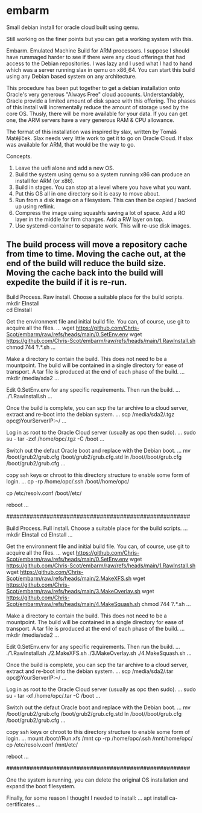 # embarm
Small debian install for oracle cloud built using qemu.

Still working on the finer points but you can get a working system with this.

Embarm.  Emulated Machine Build for ARM processors.  I suppose I should have rummaged harder to see if there were any cloud offerings that had access to the Debian repositories.
I was lazy and I used what I had to hand which was a server running slax in qemu on x86_64.
You can start this build using any Debian based system on any architecture.

This procedure has been put together to get a debian installation onto Oracle's very generous "Always Free" cloud accounts.
Understandably, Oracle provide a limited amount of disk space with this offering.  The phases of this install will incrementally reduce the amount of storage used by the core OS.  Thusly, there will be more available for your data.
If you can get one, the ARM servers have a very generous RAM & CPU allowance.

The format of this installation was inspired by slax, written by Tomáš Matějíček.  Slax needs very little work to get it to go on Oracle Cloud.  If slax was available for ARM, that would be the way to go.

Concepts.
1.  Leave the uefi alone and add a new OS.
2.  Build the system using qemu so a system running x86 can produce an install for ARM (or x86).
3.  Build in stages.  You can stop at a level where you have what you want.
4.  Put this OS all in one directory so it is easy to move about.
5.  Run from a disk image on a filesystem.  This can then be copied / backed up using reflink.
6.  Compress the image using squashfs saving a lot of space.  Add a RO layer in the middle for firm changes.  Add a RW layer on top.
7.  Use systemd-container to separate work.  This will re-use disk images.

The build process will move a repository cache from time to time.
Moving the cache out, at the end of the build will reduce the build size.
Moving the cache back into the build will expedite the build if it is re-run.
---
Build Process.  Raw install.
Choose a suitable place for the build scripts.  
mkdir EInstall  
cd EInstall  

Get the environment file and initial build file.  You can, of course, use git to acquire all the files.
...
wget https://github.com/Chris-Scot/embarm/raw/refs/heads/main/0.SetEnv.env
wget https://github.com/Chris-Scot/embarm/raw/refs/heads/main/1.RawInstall.sh
chmod 744 ?.*.sh
...

Make a directory to contain the build.  This does not need to be a mountpoint.  The build will be contained in a single directory for ease of transport.  A tar file is produced at the end of each phase of the build.
...
mkdir /media/sda2
...

Edit 0.SetEnv.env for any specific requirements.  Then run the build.
...
./1.RawInstall.sh
...

Once the build is complete, you can scp the tar archive to a cloud server, extract and re-boot into the debian system.
...
scp /media/sda2/<BuildName>.tgz opc@YourServerIP:~/
...

Log in as root to the Oracle Cloud server (usually as opc then sudo).
...
sudo su -
tar -zxf /home/opc/<BuildName>.tgz -C /boot
...

Switch out the defaut Oracle boot and replace with the Debian boot.
...
mv /boot/grub2/grub.cfg /boot/grub2/grub.cfg.std
ln /boot/<BuildName>/boot/grub.cfg /boot/grub2/grub.cfg
...

copy ssh keys or chroot to this directory structure to enable some form of login.
...
cp -rp /home/opc/.ssh /boot/<BuildName>/home/opc/

cp /etc/resolv.conf /boot/<BuildName>/etc/

reboot
...

#######################################################

Build Process.  Full install.
Choose a suitable place for the build scripts.
...
mkdir EInstall
cd EInstall
...

Get the environment file and initial build file.  You can, of course, use git to acquire all the files.
...
wget https://github.com/Chris-Scot/embarm/raw/refs/heads/main/0.SetEnv.env
wget https://github.com/Chris-Scot/embarm/raw/refs/heads/main/1.RawInstall.sh
wget https://github.com/Chris-Scot/embarm/raw/refs/heads/main/2.MakeXFS.sh
wget https://github.com/Chris-Scot/embarm/raw/refs/heads/main/3.MakeOverlay.sh
wget https://github.com/Chris-Scot/embarm/raw/refs/heads/main/4.MakeSquash.sh
chmod 744 ?.*.sh
...

Make a directory to contain the build.  This does not need to be a mountpoint.  The build will be contained in a single directory for ease of transport.  A tar file is produced at the end of each phase of the build.
...
mkdir /media/sda2
...

Edit 0.SetEnv.env for any specific requirements.  Then run the build.
...
./1.RawInstall.sh
./2.MakeXFS.sh
./3.MakeOverlay.sh
./4.MakeSquash.sh
...

Once the build is complete, you can scp the tar archive to a cloud server, extract and re-boot into the debian system.
...
scp /media/sda2/<BuildName>.tar opc@YourServerIP:~/
...

Log in as root to the Oracle Cloud server (usually as opc then sudo).
...
sudo su -
tar -xf /home/opc/<BuildName>.tar -C /boot
...

Switch out the defaut Oracle boot and replace with the Debian boot.
...
mv /boot/grub2/grub.cfg /boot/grub2/grub.cfg.std
ln /boot/<BuildName>/boot/grub.cfg /boot/grub2/grub.cfg
...

copy ssh keys or chroot to this directory structure to enable some form of login.
...
mount /boot/<BuildName>/Run.xfs /mnt
cp -rp /home/opc/.ssh /mnt/home/opc/
cp /etc/resolv.conf /mnt/etc/

reboot
...

#######################################################

One the system is running, you can delete the original OS installation and expand the boot filesystem.

Finally, for some reason I thought I needed to install:
...
apt install ca-certificates
...
